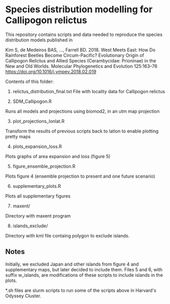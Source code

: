 # Species distribution modelling for Callipogon relictus

This repository contains scripts and data needed to reproduce the species distribution models published in 

Kim S, de Medeiros BAS, ..., Farrell BD. 2018. West Meets East: How Do Rainforest Beetles Become Circum-Pacific? Evolutionary Origin of Callipogon Relictus and Allied Species (Cerambycidae: Prioninae) in the New and Old Worlds. Molecular Phylogenetics and Evolution 125:163–76 <https://doi.org/10.1016/j.ympev.2018.02.019>


Contents of this folder:

1. relictus_distribution_final.txt
File with locality data for Callipogon relictus

2. SDM_Callipogon.R

Runs all models and projections using biomod2, in an utm map projection

3. plot_projections_lonlat.R

Transform the results of previous scripts back to latlon to enable plotting pretty maps

4. plots_expansion_loss.R

Plots graphs of area expansion and loss (figure 5)

5. figure_ensemble_projection.R

Plots figure 4 (ensemble projection to present and one future scenario)

6. supplementary_plots.R

Plots all supplementary figures

7. maxent/

Directory with maxent program

8. islands_exclude/

Directory with kml file containg polygon to exclude islands.

## Notes

Initially, we excluded Japan and other islands from figure 4 and supplementary maps, but later decided to include them. Files 5 and 6, with suffix w_islands, are modifications of these scripts to include islands in the plots.

*.sh files are slurm scripts to run some of the scripts above in Harvard's Odyssey Cluster.
